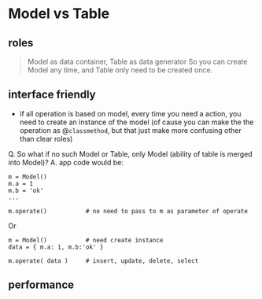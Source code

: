 # Model vs Table

## roles

> Model as data container, Table as data generator
So you can create Model any time, and Table only need to be created once.

## interface friendly

+ if all operation is based on model, every time you need a action, you need to
create an instance of the model (of cause you can make the the operation as
@`classmethod`, but that just make more confusing other than clear roles)

Q. So what if no such Model or Table, only Model (ability of table is merged into
Model)?
A. app code would be:
```
m = Model()
m.a = 1
m.b = 'ok'
...

m.operate()           # no need to pass to m as parameter of operate

```
Or
```
m = Model()           # need create instance
data = { m.a: 1, m.b:'ok' }

m.operate( data )     # insert, update, delete, select
```


## performance


## 
